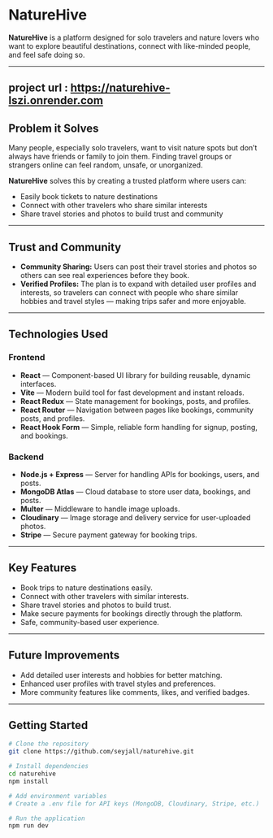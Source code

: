 # NatureHive

**NatureHive** is a platform designed for solo travelers and nature lovers who want to explore beautiful destinations, connect with like-minded people, and feel safe doing so.

---

## project url : https://naturehive-lszi.onrender.com

## Problem it Solves

Many people, especially solo travelers, want to visit nature spots but don’t always have friends or family to join them. Finding travel groups or strangers online can feel random, unsafe, or unorganized.

**NatureHive** solves this by creating a trusted platform where users can:
- Easily book tickets to nature destinations
- Connect with other travelers who share similar interests
- Share travel stories and photos to build trust and community

---

## Trust and Community

- **Community Sharing:** Users can post their travel stories and photos so others can see real experiences before they book.
- **Verified Profiles:** The plan is to expand with detailed user profiles and interests, so travelers can connect with people who share similar hobbies and travel styles — making trips safer and more enjoyable.

---

## Technologies Used

### Frontend

- **React** — Component-based UI library for building reusable, dynamic interfaces.
- **Vite** — Modern build tool for fast development and instant reloads.
- **React Redux** — State management for bookings, posts, and profiles.
- **React Router** — Navigation between pages like bookings, community posts, and profiles.
- **React Hook Form** — Simple, reliable form handling for signup, posting, and bookings.

### Backend

- **Node.js + Express** — Server for handling APIs for bookings, users, and posts.
- **MongoDB Atlas** — Cloud database to store user data, bookings, and posts.
- **Multer** — Middleware to handle image uploads.
- **Cloudinary** — Image storage and delivery service for user-uploaded photos.
- **Stripe** — Secure payment gateway for booking trips.

---

## Key Features

- Book trips to nature destinations easily.
- Connect with other travelers with similar interests.
- Share travel stories and photos to build trust.
- Make secure payments for bookings directly through the platform.
- Safe, community-based user experience.

---

## Future Improvements

- Add detailed user interests and hobbies for better matching.
- Enhanced user profiles with travel styles and preferences.
- More community features like comments, likes, and verified badges.

---

## Getting Started

```bash
# Clone the repository
git clone https://github.com/seyjall/naturehive.git

# Install dependencies
cd naturehive
npm install

# Add environment variables
# Create a .env file for API keys (MongoDB, Cloudinary, Stripe, etc.)

# Run the application
npm run dev
